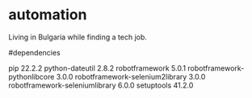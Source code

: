 # automation

Living in Bulgaria while finding a tech job.

#dependencies

  pip                             22.2.2
  python-dateutil                 2.8.2
  robotframework                  5.0.1
  robotframework-pythonlibcore    3.0.0
  robotframework-selenium2library 3.0.0
  robotframework-seleniumlibrary  6.0.0
  setuptools                      41.2.0

